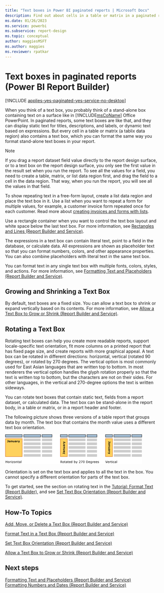 ```yaml
---
title: "Text boxes in Power BI paginated reports | Microsoft Docs"
description: Find out about cells in a table or matrix in a paginated report that also contain a text box, which you can format the same way as stand-alone text boxes in Report Builder.
ms.date: 01/26/2023
ms.service: powerbi
ms.subservice: report-design
ms.topic: conceptual
author: maggiesMSFT
ms.author: maggies
ms.reviewer: rpatkar
---
```

# Text boxes in paginated reports (Power BI Report Builder)

[!INCLUDE [applies-yes-paginated-yes-service-no-desktop](../includes/applies-yes-paginated-yes-service-no-desktop.md)]

  When you think of a text box, you probably think of a stand-alone box containing text on a surface like in [!INCLUDE[msCoName](../../../includes/msconame-md.md)] Office PowerPoint. In paginated reports, some text boxes are like that, and they can display static text for titles, descriptions, and labels, or dynamic text based on expressions. But every cell in a table or matrix (a tablix data region) also contains a text box, which you can format the same way you format stand-alone text boxes in your report.  
  
> [!NOTE]  
>  If you drag a report dataset field value directly to the report design surface, or to a text box on the report design surface, you only see the first value in the result set when you run the report. To see all the values for a field, you need to create a table, matrix, or list data region first, and drag the field to a cell in the data region. That way, when you run the report, you will see all the values in that field.  
  
 To show repeating text in a free-form layout, create a list data region and place the text box in it. Use a list when you want to repeat a form for multiple values, for example, a customer invoice form repeated once for each customer. Read more about [creating invoices and forms with lists](/sql/reporting-services/report-design/create-invoices-and-forms-with-lists-report-builder-and-ssrs).  
  
 Use a rectangle container when you want to control the text box layout and white space below the last text box. For more information, see [Rectangles and Lines &#40;Report Builder and Service&#41;](/sql/reporting-services/report-design/rectangles-and-lines-report-builder-and-ssrs).  
  
 The expressions in a text box can contain literal text, point to a field in the database, or calculate data. All expressions are shown as placeholder text so that you can format numbers, colors, and other appearance properties. You can also combine placeholders with literal text in the same text box.  
  
 You can format text in any single text box with multiple fonts, colors, styles, and actions. For more information, see [Formatting Text and Placeholders &#40;Report Builder and Service&#41;](/sql/reporting-services/report-design/formatting-text-and-placeholders-report-builder-and-ssrs).  


##  <a name="GrowShrinkTextBox"></a> Growing and Shrinking a Text Box  
 By default, text boxes are a fixed size. You can allow a text box to shrink or expand vertically based on its contents. For more information, see [Allow a Text Box to Grow or Shrink &#40;Report Builder and Service&#41;](/sql/reporting-services/report-design/allow-a-text-box-to-grow-or-shrink-report-builder-and-ssrs).  
  
## Rotating a Text Box  
 Rotating text boxes can help you create more readable reports, support locale-specific text orientation, fit more columns on a printed report that has fixed page size, and create reports with more graphical appeal. A text box can be rotated in different directions: horizontal, vertical (rotated 90 degrees), or rotated by 270 degrees. The vertical option is most commonly used for East Asian languages that are written top to bottom. In most renderers the vertical option handles the glyph rotation properly so that the text is written top to bottom, but the characters are not on their sides. For other languages, in the vertical and 270-degree options the text is written sideways.  
  
 You can rotate text boxes that contain static text, fields from a report dataset, or calculated data. The text box can be stand-alone in the report body, in a table or matrix, or in a report header and footer.  
  
 The following picture shows three versions of a table report that groups data by month. The text box that contains the month value uses a different text box orientation.  
  
 ![rs_TextBoxOrientation](../../media/report-builder-power-bi/rs-textboxorientation.gif "rs_TextBoxOrientation")  
  
 Orientation is set on the text box and applies to all the text in the box. You cannot specify a different orientation for parts of the text box.  
  
 To get started, see the section on rotating text in the [Tutorial: Format Text &#40;Report Builder&#41;](/sql/reporting-services/tutorial-format-text-report-builder.md), and see [Set Text Box Orientation &#40;Report Builder and Service&#41;](/sql/reporting-services/report-design/set-text-box-orientation-report-builder-and-ssrs.md).  
  
##  <a name="HowTo"></a> How-To Topics  
 [Add, Move, or Delete a Text Box &#40;Report Builder and Service&#41;](add-move-or-delete-a-text-box-report-builder-and-service.md)  
  
 [Format Text in a Text Box &#40;Report Builder and Service&#41;](format-text-in-a-text-box-report-builder-and-service.md)
  
 [Set Text Box Orientation &#40;Report Builder and Service&#41;](set-text-box-orientation-report-builder-and-service.md)
  
 [Allow a Text Box to Grow or Shrink &#40;Report Builder and Service&#41;](allow-a-text-box-to-grow-or-shrink-report-builder-and-service.md)
  
## Next steps
 [Formatting Text and Placeholders &#40;Report Builder and Service&#41;](/sql/reporting-services/report-design/formatting-text-and-placeholders-report-builder-and-ssrs.md)   
 [Formatting Numbers and Dates &#40;Report Builder and Service&#41;](/sql/reporting-services/report-design/formatting-numbers-and-dates-report-builder-and-ssrs.md)  
  
  

